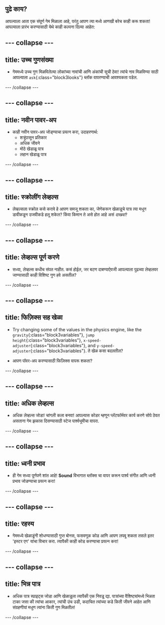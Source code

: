 ## पुढे काय?

आपल्‍याला आता एक संपूर्ण गेम मिळाला आहे, परंतु आपण त्या मध्ये आणखी बरेच काही करू शकता! आपल्याला प्रारंभ करण्यासाठी येथे काही कल्पना दिल्या आहेत:

## \--- collapse \---

## title: उच्च गुणसंख्या

+ गेममध्ये उच्च गुण मिळविलेल्या लोकांच्या नावांची आणि अंकांची सूची ठेवा! त्यांचे नाव मिळविण्या साठी आपल्याला `ask`{:class="block3looks"} ब्लॉक वापरण्याची आवश्यकता पडेल.

\--- /collapse \---

## \--- collapse \---

## title: नवीन पावर-अप

+ काही नवीन पावर-अप जोड्ण्याचा प्रयत्न करा, उदाहरणार्थ: 
  + शत्रूंपासून प्रतिकार
  + अधिक जीवने
  + मोठे खेडाळू पात्र
  + लहान खेडाळू पात्र

\--- /collapse \---

## \--- collapse \---

## title: स्क्रोलींग लेव्हल्स

+ लेव्हल्सला स्क्रोल कसे करावे हे आपण समजू शकता का, जेणेकरून खेळाडूचे पात्र त्या मधून डावीकडून उजवीकडे हलू शकेल? किंवा किमान ते असे होत आहे असं *दाखवा*?

\--- /collapse \---

## \--- collapse \---

## title: लेव्हल्स पूर्ण करणे

+ सध्या, लेव्हल्स कधीच संपत नाहीत. कसं होईल, जर बटण दाबण्याऐवजी आपल्याला पुढच्या लेव्हलवर जाण्यासाठी काही विशिष्ट गुण हवे असतील?

\--- /collapse \---

## \--- collapse \---

## title: फिज़िक्स सह खेळा

+ Try changing some of the values in the physics engine, like the `gravity`{:class="block3variables"}, `jump height`{:class="block3variables"}, `x-speed-adjuster`{:class="block3variables"}, and `y-speed-adjuster`{:class="block3variables"}. ते खेळ कसा बदलतील?

+ आपण पॉवर-अप करण्यासाठी फिज़िक्स वापरू शकता?

\--- /collapse \---

## \--- collapse \---

## title: अधिक लेव्हल्स

+ अधिक लेव्हल्स जोडा! चांगली कला बनवा! आपल्यास कोडर म्हणून प्लॅटफॉर्मवर कार्य करणे सोपे ठेवत असताना गेम झकास दिसण्यासाठी स्टेज पार्श्वभूमीचा वापरा.

\--- /collapse \---

## \--- collapse \---

## title: ध्वनी प्रभाव

+ ही गेम सध्या पूर्णपणे शांत आहे! **Sound** विभागात ब्लॉक्स चा वापर करून पार्श्व संगीत आणि ध्वनी प्रभाव जोडण्याचा प्रयत्न करा!

\--- /collapse \---

## \--- collapse \---

## title: रहस्य

+ गेममध्ये खेळाडूंनी शोधण्यासाठी गुप्त बोनस, फसवणूक कोड आणि आपण लपवू शकता तसले इतर 'इस्टर एग' यांचा विचार करा. त्यापैकी काही कोड करण्याचा प्रयत्न करा!

\--- /collapse \---

## \--- collapse \---

## title: भिन्न पात्र

+ अधिक पात्र स्प्राइट्स जोडा आणि खेळाडूला त्यापैकी एक निवडू द्या. पात्रांच्या वैशिष्ट्यांमध्ये भिन्नता टाका जसा की त्यांचा आकार, त्यांची उंच उडी, कदाचित त्यांच्या कडे किती जीवने आहेत आणि संग्रहणीयां मधुण त्यांना किती गुण मिळतील! 

\--- /collapse \---